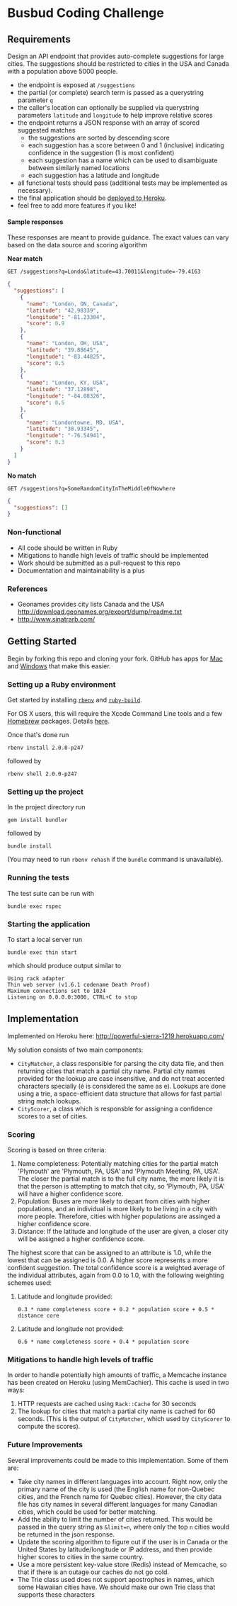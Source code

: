 # Busbud Coding Challenge

## Requirements

Design an API endpoint that provides auto-complete suggestions for large cities.
The suggestions should be restricted to cities in the USA and Canada with a population above 5000 people.

- the endpoint is exposed at `/suggestions`
- the partial (or complete) search term is passed as a querystring parameter `q`
- the caller's location can optionally be supplied via querystring parameters `latitude` and `longitude` to help improve relative scores
- the endpoint returns a JSON response with an array of scored suggested matches
    - the suggestions are sorted by descending score
    - each suggestion has a score between 0 and 1 (inclusive) indicating confidence in the suggestion (1 is most confident)
    - each suggestion has a name which can be used to disambiguate between similarly named locations
    - each suggestion has a latitude and longitude
- all functional tests should pass (additional tests may be implemented as necessary).
- the final application should be [deployed to Heroku](https://devcenter.heroku.com/articles/rack).
- feel free to add more features if you like!

#### Sample responses

These responses are meant to provide guidance. The exact values can vary based on the data source and scoring algorithm

**Near match**

    GET /suggestions?q=Londo&latitude=43.70011&longitude=-79.4163

```json
{
  "suggestions": [
    {
      "name": "London, ON, Canada",
      "latitude": "42.98339",
      "longitude": "-81.23304",
      "score": 0.9
    },
    {
      "name": "London, OH, USA",
      "latitude": "39.88645",
      "longitude": "-83.44825",
      "score": 0.5
    },
    {
      "name": "London, KY, USA",
      "latitude": "37.12898",
      "longitude": "-84.08326",
      "score": 0.5
    },
    {
      "name": "Londontowne, MD, USA",
      "latitude": "38.93345",
      "longitude": "-76.54941",
      "score": 0.3
    }
  ]
}
```

**No match**

    GET /suggestions?q=SomeRandomCityInTheMiddleOfNowhere

```json
{
  "suggestions": []
}
```


### Non-functional

- All code should be written in Ruby
- Mitigations to handle high levels of traffic should be implemented
- Work should be submitted as a pull-request to this repo
- Documentation and maintainability is a plus

### References

- Geonames provides city lists Canada and the USA http://download.geonames.org/export/dump/readme.txt
- http://www.sinatrarb.com/


## Getting Started

Begin by forking this repo and cloning your fork. GitHub has apps for [Mac](http://mac.github.com/) and [Windows](http://windows.github.com/) that make this easier.

### Setting up a Ruby environment

Get started by installing [`rbenv`](https://github.com/sstephenson/rbenv#basic-github-checkout) and [`ruby-build`](https://github.com/sstephenson/ruby-build#installing-as-an-rbenv-plugin-recommended).

For OS X users, this will require the Xcode Command Line tools and a few [Homebrew](http://github.com/mxcl/homebrew) packages. Details [here](https://github.com/sstephenson/ruby-build/wiki#suggested-build-environment).

Once that's done run

```
rbenv install 2.0.0-p247
```

followed by

```
rbenv shell 2.0.0-p247
```

### Setting up the project

In the project directory run

```
gem install bundler
```

followed by

```
bundle install
```

(You may need to run `rbenv rehash` if the `bundle` command is unavailable).

### Running the tests

The test suite can be run with

```
bundle exec rspec
```

### Starting the application

To start a local server run

```
bundle exec thin start
```

which should produce output similar to

```
Using rack adapter
Thin web server (v1.6.1 codename Death Proof)
Maximum connections set to 1024
Listening on 0.0.0.0:3000, CTRL+C to stop
```

## Implementation

Implemented on Heroku here: http://powerful-sierra-1219.herokuapp.com/

My solution consists of two main components:
- `CityMatcher`, a class responsible for parsing the city data file, and then
  returning cities that match a partial city name. Partial city names provided
  for the lookup are case insensitive, and do not treat accented characters
  specially (é is considered the same as e). Lookups are done using a trie,
  a space-efficient data structure that allows for fast partial string match
  lookups.
- `CityScorer`, a class which is responsble for assigning a confidence scores to
   a set of cities.

### Scoring

Scoring is based on three criteria:

 1. Name completeness: Potentially matching cities for the partial match
    'Plymouth' are 'Plymouth, PA, USA' and 'Plymouth Meeting, PA, USA'. The
    closer the partial match is to the full city name, the more likely it is that
    the person is attempting to match that city, so 'Plymouth, PA, USA' will have a
    higher confidence score.
 2. Population: Buses are more likely to depart from cities with higher
    populations, and an individual is more likely to be living in a city with
    more people. Therefore, cities with higher populations are assinged a higher
    confidence score.
 3. Distance: If the latitude and longitude of the user are given, a closer city
    will be assigned a higher confidence score.

The highest score that can be assigned to an attribute is 1.0, while the lowest
that can be assigned is 0.0. A higher score represents a more confident
suggestion. The total confidence score is a weighted average of the individual
attributes, again from 0.0 to 1.0, with the following weighting schemes used:

 1. Latitude and longitude provided:

    `0.3 * name completeness score + 0.2 * population score + 0.5 * distance core`

 2. Latitude and longitude not provided:

    `0.6 * name completeness score + 0.4 * population score`

### Mitigations to handle high levels of traffic

In order to handle potentially high amounts of traffic, a Memcache instance
has been created on Heroku (using MemCachier). This cache is used in two ways:

 1. HTTP requests are cached using `Rack::Cache` for 30 seconds
 2. The lookup for cities that match a partial city name is cached for 60
    seconds. (This is the output of `CityMatcher`, which used by `CityScorer` to
    compute the scores).

### Future Improvements

Several improvements could be made to this implementation. Some of them are:
- Take city names in different languages into account. Right now, only the
  primary name of the city is used (the English name for non-Quebec cities, and
  the French name for Quebec cities). However, the city data file has city
  names in several different languages for many Canadian cities, which could be
  used for better matching.
- Add the ability to limit the number of cities returned. This would be passed
  in the query string as `&limit=n`, where only the top `n` cities would be
  returned in the json response.
- Update the scoring algorithm to figure out if the user is in Canada or the
  United States by latitude/longitude or IP address, and then provide higher
  scores to cities in the same country.
- Use a more persistent key-value store (Redis) instead of Memcache, so that if
  there is an outage our caches do not go cold.
- The Trie class used does not support apostrophes in names, which some Hawaiian
  cities have. We should make our own Trie class that supports these characters
